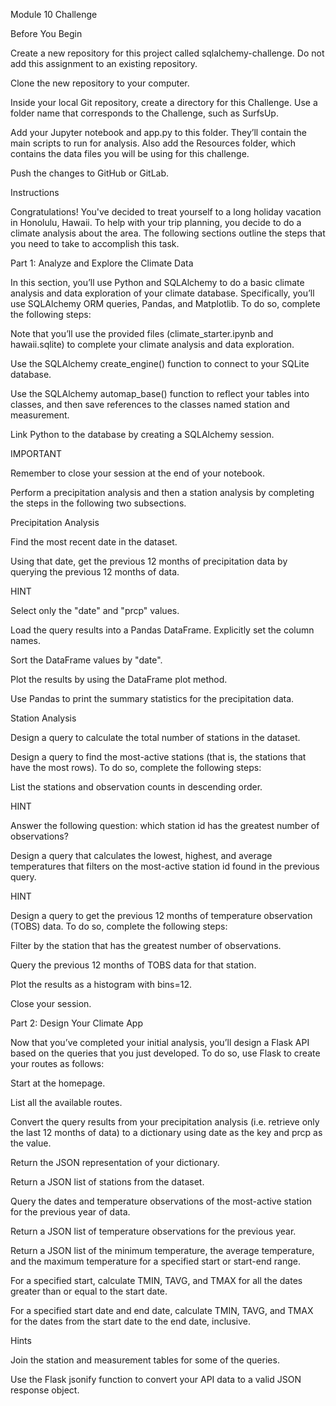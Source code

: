 Module 10 Challenge



Before You Begin


Create a new repository for this project called sqlalchemy-challenge. Do not add this assignment to an existing repository.

Clone the new repository to your computer.

Inside your local Git repository, create a directory for this Challenge. Use a folder name that corresponds to the Challenge, such as SurfsUp.

Add your Jupyter notebook and app.py to this folder. They’ll contain the main scripts to run for analysis. Also add the Resources folder, which contains the data files you will be using for this challenge.

Push the changes to GitHub or GitLab.






Instructions


Congratulations! You've decided to treat yourself to a long holiday vacation in Honolulu, Hawaii. To help with your trip planning, you decide to do a climate analysis about the area. The following sections outline the steps that you need to take to accomplish this task.




Part 1: Analyze and Explore the Climate Data


In this section, you’ll use Python and SQLAlchemy to do a basic climate analysis and data exploration of your climate database. Specifically, you’ll use SQLAlchemy ORM queries, Pandas, and Matplotlib. To do so, complete the following steps:

Note that you’ll use the provided files (climate_starter.ipynb and hawaii.sqlite) to complete your climate analysis and data exploration.

Use the SQLAlchemy create_engine() function to connect to your SQLite database.

Use the SQLAlchemy automap_base() function to reflect your tables into classes, and then save references to the classes named station and measurement.

Link Python to the database by creating a SQLAlchemy session.





IMPORTANT


Remember to close your session at the end of your notebook.

Perform a precipitation analysis and then a station analysis by completing the steps in the following two subsections.





Precipitation Analysis


Find the most recent date in the dataset.

Using that date, get the previous 12 months of precipitation data by querying the previous 12 months of data.






HINT


Select only the "date" and "prcp" values.

Load the query results into a Pandas DataFrame. Explicitly set the column names.

Sort the DataFrame values by "date".

Plot the results by using the DataFrame plot method.

Use Pandas to print the summary statistics for the precipitation data.






Station Analysis


Design a query to calculate the total number of stations in the dataset.

Design a query to find the most-active stations (that is, the stations that have the most rows). To do so, complete the following steps:

List the stations and observation counts in descending order.






HINT


Answer the following question: which station id has the greatest number of observations?

Design a query that calculates the lowest, highest, and average temperatures that filters on the most-active station id found in the previous query.






HINT


Design a query to get the previous 12 months of temperature observation (TOBS) data. To do so, complete the following steps:

Filter by the station that has the greatest number of observations.

Query the previous 12 months of TOBS data for that station.

Plot the results as a histogram with bins=12.

Close your session.





Part 2: Design Your Climate App


Now that you’ve completed your initial analysis, you’ll design a Flask API based on the queries that you just developed. To do so, use Flask to create your routes as follows:


Start at the homepage.

List all the available routes.





Convert the query results from your precipitation analysis (i.e. retrieve only the last 12 months of data) to a dictionary using date as the key and prcp as the value.

Return the JSON representation of your dictionary.



Return a JSON list of stations from the dataset.



Query the dates and temperature observations of the most-active station for the previous year of data.

Return a JSON list of temperature observations for the previous year.






Return a JSON list of the minimum temperature, the average temperature, and the maximum temperature for a specified start or start-end range.

For a specified start, calculate TMIN, TAVG, and TMAX for all the dates greater than or equal to the start date.

For a specified start date and end date, calculate TMIN, TAVG, and TMAX for the dates from the start date to the end date, inclusive.





Hints


Join the station and measurement tables for some of the queries.

Use the Flask jsonify function to convert your API data to a valid JSON response object.
